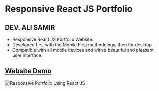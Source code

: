 # Responsive React JS Portfolio

## DEV. ALI SAMIR

- Responsive React JS Portfolio Website.
- Developed first with the Mobile First methodology, then for desktop.
- Compatible with all mobile devices and with a beautiful and pleasant user interface.

## [Website Demo](https://alisamirali.github.io/responsive-react-js-portfolio/)

![Responsive Portfolio Using React JS](https://user-images.githubusercontent.com/62913154/175766471-757c7d24-e2fb-433b-8c2f-2a90279f1e90.png)
